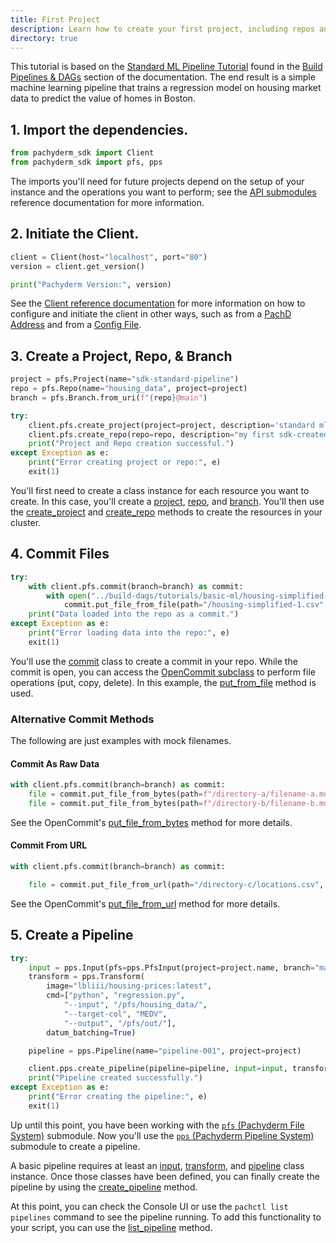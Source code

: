 ```yaml
---
title: First Project
description: Learn how to create your first project, including repos and branches, using the SDK.
directory: true 
---
```


This tutorial is based on the [Standard ML Pipeline Tutorial](/latest/build-dags/tutorials/basic-ml/) found in the [Build Pipelines & DAGs](/latest/build-dags) section of the documentation. The end result is a simple machine learning pipeline that trains a regression model on housing market data to predict the value of homes in Boston.


## 1. Import the dependencies.

```python
from pachyderm_sdk import Client 
from pachyderm_sdk import pfs, pps 
```

The imports you'll need for future projects depend on the setup of your instance and the operations you want to perform; see the [API submodules](/sdk/api/) reference documentation for more information. 

## 2. Initiate the Client.

```python
client = Client(host="localhost", port="80")
version = client.get_version()

print("Pachyderm Version:", version)
```

See the [Client reference documentation](/sdk/#pachyderm_sdk.Client) for more information on how to configure and initiate the client in other ways, such as from a [PachD Address](/sdk/#pachyderm_sdk.Client.from_pachd_address) and from a [Config File](/sdk/#pachyderm_sdk.Client.from_config).

## 3. Create a Project, Repo, & Branch

```python
project = pfs.Project(name="sdk-standard-pipeline")
repo = pfs.Repo(name="housing_data", project=project)
branch = pfs.Branch.from_uri(f"{repo}@main")

try:
    client.pfs.create_project(project=project, description='standard ml pipeline via sdk')
    client.pfs.create_repo(repo=repo, description="my first sdk-created repo")
    print("Project and Repo creation successful.")
except Exception as e:
    print("Error creating project or repo:", e)
    exit(1)
```

You'll first need to create a class instance for each resource you want to create. In this case, you'll create a [project](/sdk/api/pfs/#pachyderm_sdk.api.pfs.Project), [repo](/sdk/api/pfs/#pachyderm_sdk.api.pfs.Repo), and [branch](/sdk/api/pfs/#pachyderm_sdk.api.pfs.Branch). You'll then use the [create_project](/sdk/api/pfs/#pachyderm_sdk.api.pfs.ApiStub.create_project) and [create_repo](/sdk/api/pfs/#pachyderm_sdk.api.pfs.ApiStub.create_repo) methods to create the resources in your cluster.

## 4. Commit Files 

```python
try:
    with client.pfs.commit(branch=branch) as commit:
        with open("../build-dags/tutorials/basic-ml/housing-simplified-1.csv", "rb") as source:
            commit.put_file_from_file(path="/housing-simplified-1.csv", file=source)
    print("Data loaded into the repo as a commit.")
except Exception as e:
    print("Error loading data into the repo:", e)
    exit(1)
```

You'll use the [commit](/sdk/api/pfs/#pachyderm_sdk.api.pfs.Commit) class to create a commit in your repo. While the commit is open, you can access the [OpenCommit subclass](/sdk/api/pfs/extension.html#pachyderm_sdk.api.pfs.extension.OpenCommit) to perform file operations (put, copy, delete).  In this example, the [put_from_file](/sdk/api/pfs/extension.html#pachyderm_sdk.api.pfs.extension.OpenCommit.put_file_from_file) method is used.

### Alternative Commit Methods

The following are just examples with mock filenames.

#### Commit As Raw Data 

```python
with client.pfs.commit(branch=branch) as commit:
    file = commit.put_file_from_bytes(path=f"/directory-a/filename-a.md", data=b"## raw data here \n this is a **markdown** sentence.")
    file = commit.put_file_from_bytes(path=f"/directory-b/filename-b.md", data=b"## raw data here \n this is a **markdown** sentence.")
```

See the OpenCommit's [put_file_from_bytes](/sdk/api/pfs/extension.html#pachyderm_sdk.api.pfs.extension.OpenCommit.put_file_from_bytes) method for more details.

#### Commit From URL 

```python
with client.pfs.commit(branch=branch) as commit:

    file = commit.put_file_from_url(path="/directory-c/locations.csv", url="https://edg.epa.gov/EPADataCommons/public/OA/EPA_SmartLocationDatabase_V3_Jan_2021_Final.csv")
```
See the OpenCommit's [put_file_from_url](/sdk/api/pfs/extension.html#pachyderm_sdk.api.pfs.extension.OpenCommit.put_file_from_url) method for more details.

## 5. Create a Pipeline

```python
try:
    input = pps.Input(pfs=pps.PfsInput(project=project.name, branch="main", repo=repo.name, glob="/*"))
    transform = pps.Transform(
        image="lbliii/housing-prices:latest", 
        cmd=["python", "regression.py",
            "--input", "/pfs/housing_data/",
            "--target-col", "MEDV",
            "--output", "/pfs/out/"],
        datum_batching=True)

    pipeline = pps.Pipeline(name="pipeline-001", project=project)

    client.pps.create_pipeline(pipeline=pipeline, input=input, transform=transform)
    print("Pipeline created successfully.")
except Exception as e:
    print("Error creating the pipeline:", e)
    exit(1)
```

Up until this point, you have been working with the [`pfs` (Pachyderm File System)](/sdk/api/pfs/) submodule. Now you'll use the [`pps` (Pachyderm Pipeline System)](/sdk/api/pps/) submodule to create a pipeline.

A  basic pipeline requires at least an [input](/sdk/api/pps/#pachyderm_sdk.api.pps.Input), [transform](/sdk/api/pps/#pachyderm_sdk.api.pps.Transform), and [pipeline](/sdk/api/pps/#pachyderm_sdk.api.pps.Pipeline) class instance. Once those classes have been defined, you can finally create the pipeline by using the [create_pipeline](/sdk/api/pps/#pachyderm_sdk.api.pps.ApiStub.create_pipeline) method.

At this point, you can check the Console UI or use the `pachctl list pipelines` command to see the pipeline running. To add this functionality to your script, you can use the [list_pipeline](/sdk/api/pps/#pachyderm_sdk.api.pps.ApiStub.list_pipeline) method.
